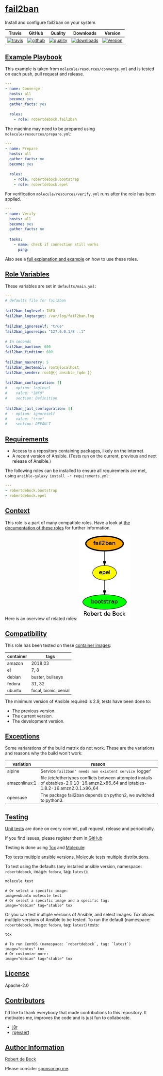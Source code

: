 # [fail2ban](#fail2ban)

Install and configure fail2ban on your system.

|Travis|GitHub|Quality|Downloads|Version|
|------|------|-------|---------|-------|
|[![travis](https://travis-ci.com/robertdebock/ansible-role-fail2ban.svg?branch=master)](https://travis-ci.com/robertdebock/ansible-role-fail2ban)|[![github](https://github.com/robertdebock/ansible-role-fail2ban/workflows/Ansible%20Molecule/badge.svg)](https://github.com/robertdebock/ansible-role-fail2ban/actions)|[![quality](https://img.shields.io/ansible/quality/22987)](https://galaxy.ansible.com/robertdebock/fail2ban)|[![downloads](https://img.shields.io/ansible/role/d/22987)](https://galaxy.ansible.com/robertdebock/fail2ban)|[![Version](https://img.shields.io/github/release/robertdebock/ansible-role-fail2ban.svg)](https://github.com/robertdebock/ansible-role-fail2ban/releases/)|

## [Example Playbook](#example-playbook)

This example is taken from `molecule/resources/converge.yml` and is tested on each push, pull request and release.
```yaml
---
- name: Converge
  hosts: all
  become: yes
  gather_facts: yes

  roles:
    - role: robertdebock.fail2ban
```

The machine may need to be prepared using `molecule/resources/prepare.yml`:
```yaml
---
- name: Prepare
  hosts: all
  gather_facts: no
  become: yes

  roles:
    - role: robertdebock.bootstrap
    - role: robertdebock.epel
```

For verification `molecule/resources/verify.yml` runs after the role has been applied.
```yaml
---
- name: Verify
  hosts: all
  become: yes
  gather_facts: no

  tasks:
    - name: check if connection still works
      ping:
```

Also see a [full explanation and example](https://robertdebock.nl/how-to-use-these-roles.html) on how to use these roles.

## [Role Variables](#role-variables)

These variables are set in `defaults/main.yml`:
```yaml
---
# defaults file for fail2ban

fail2ban_loglevel: INFO
fail2ban_logtarget: /var/log/fail2ban.log

fail2ban_ignoreself: "true"
fail2ban_ignoreips: "127.0.0.1/8 ::1"

# In seconds
fail2ban_bantime: 600
fail2ban_findtime: 600

fail2ban_maxretry: 5
fail2ban_destemail: root@localhost
fail2ban_sender: root@{{ ansible_fqdn }}

fail2ban_configuration: []
#  - option: loglevel
#    value: "INFO"
#    section: Definition

fail2ban_jail_configuration: []
#  - option: ignoreself
#    value: "true"
#    section: DEFAULT
```

## [Requirements](#requirements)

- Access to a repository containing packages, likely on the internet.
- A recent version of Ansible. (Tests run on the current, previous and next release of Ansible.)

The following roles can be installed to ensure all requirements are met, using `ansible-galaxy install -r requirements.yml`:

```yaml
---
- robertdebock.bootstrap
- robertdebock.epel

```

## [Context](#context)

This role is a part of many compatible roles. Have a look at [the documentation of these roles](https://robertdebock.nl/) for further information.

Here is an overview of related roles:
![dependencies](https://raw.githubusercontent.com/robertdebock/drawings/artifacts/fail2ban.png "Dependency")

## [Compatibility](#compatibility)

This role has been tested on these [container images](https://hub.docker.com/u/robertdebock):

|container|tags|
|---------|----|
|amazon|2018.03|
|el|7, 8|
|debian|buster, bullseye|
|fedora|31, 32|
|ubuntu|focal, bionic, xenial|

The minimum version of Ansible required is 2.9, tests have been done to:

- The previous version.
- The current version.
- The development version.

## [Exceptions](#exceptions)

Some variarations of the build matrix do not work. These are the variations and reasons why the build won't work:

| variation                 | reason                 |
|---------------------------|------------------------|
| alpine | Service `fail2ban' needs non existent service `logger' |
| amazonlinux:1 | file /etc/ethertypes conflicts between attempted installs of ebtables-2.0.10-16.amzn2.x86_64 and iptables-1.8.2-16.amzn2.0.1.x86_64 |
| opensuse | The package fail2ban depends on python2, we switched to python3. |


## [Testing](#testing)

[Unit tests](https://travis-ci.com/robertdebock/ansible-role-fail2ban) are done on every commit, pull request, release and periodically.

If you find issues, please register them in [GitHub](https://github.com/robertdebock/ansible-role-fail2ban/issues)

Testing is done using [Tox](https://tox.readthedocs.io/en/latest/) and [Molecule](https://github.com/ansible/molecule):

[Tox](https://tox.readthedocs.io/en/latest/) tests multiple ansible versions.
[Molecule](https://github.com/ansible/molecule) tests multiple distributions.

To test using the defaults (any installed ansible version, namespace: `robertdebock`, image: `fedora`, tag: `latest`):

```
molecule test

# Or select a specific image:
image=ubuntu molecule test
# Or select a specific image and a specific tag:
image="debian" tag="stable" tox
```

Or you can test multiple versions of Ansible, and select images:
Tox allows multiple versions of Ansible to be tested. To run the default (namespace: `robertdebock`, image: `fedora`, tag: `latest`) tests:

```
tox

# To run CentOS (namespace: `robertdebock`, tag: `latest`)
image="centos" tox
# Or customize more:
image="debian" tag="stable" tox
```

## [License](#license)

Apache-2.0

## [Contributors](#contributors)

I'd like to thank everybody that made contributions to this repository. It motivates me, improves the code and is just fun to collaborate.

- [j8r](https://github.com/j8r)
- [rgevaert](https://github.com/rgevaert)

## [Author Information](#author-information)

[Robert de Bock](https://robertdebock.nl/)

Please consider [sponsoring me](https://github.com/sponsors/robertdebock).

